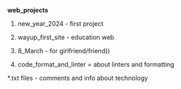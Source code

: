 **web_projects**

1. new_year_2024 - first project

2. wayup_first_site - education web
3. 8_March - for girlfriend/friend))
4. code_format_and_linter = about linters and formatting

*.txt files - comments and info about technology
